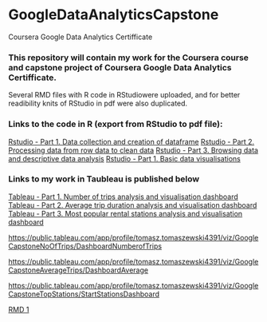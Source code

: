 # GoogleDataAnalyticsCapstone
Coursera Google Data Analytics Certifficate

### This repository will contain my work for the Coursera course and capstone project of Coursera Google Data Analytics Certifficate.
Several RMD files with R code in RStudiowere uploaded, and for better readibility knits of RStudio in pdf were also duplicated.<br>



### Links to the code in R (export from RStudio to pdf file): 

[Rstudio - Part 1. Data collection and creation of dataframe](GoogleCapstoneTT_Part1_CreateRawDataframe.pdf)
[Rstudio - Part 2. Processing data from  row data to clean data](GoogleCapstoneTT_Part2_FromRawDataToClean.pdf)
[Rstudio - Part 3. Browsing data and descriptive data analysis](GoogleCapstoneTT_Part3_FromCleanDataToAnalysis.pdf)
[Rstudio - Part 1. Basic data visualisations](GoogleCapstoneTT_Part4_DatVis.pdf)

### Links to my work in Taubleau is published below


[Tableau - Part 1. Number of trips analysis and visualisation dashboard](https://public.tableau.com/app/profile/tomasz.tomaszewski4391/viz/GoogleCapstoneNoOfTrips/DashboardNumberofTrips)
[Tableau - Part 2. Average trip duration analysis and visualisation dashboard](https://public.tableau.com/app/profile/tomasz.tomaszewski4391/viz/GoogleCapstoneAverageTrips/DashboardAverage)
[Tableau - Part 3. Most popular rental stations analysis and visualisation dashboard](https://public.tableau.com/app/profile/tomasz.tomaszewski4391/viz/GoogleCapstoneAverageTrips/DashboardAverage)


https://public.tableau.com/app/profile/tomasz.tomaszewski4391/viz/GoogleCapstoneNoOfTrips/DashboardNumberofTrips

https://public.tableau.com/app/profile/tomasz.tomaszewski4391/viz/GoogleCapstoneAverageTrips/DashboardAverage

https://public.tableau.com/app/profile/tomasz.tomaszewski4391/viz/GoogleCapstoneTopStations/StartStationsDashboard


[RMD 1](GoogleCapstoneTT_Part1_CreateRawDataframe.pdf)

